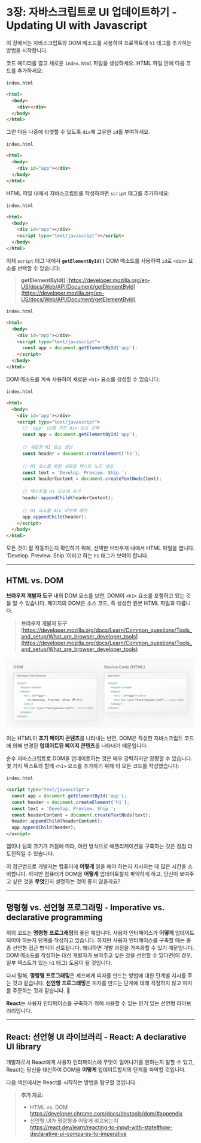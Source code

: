 # 3장: 자바스크립트로 UI 업데이트하기 - Updating UI with Javascript


이 장에서는 자바스크립트와 DOM 메소드를 사용하여 프로젝트에 `h1` 태그를 추가하는 방법을 시작합니다.

코드 에디터를 열고 새로운 `index.html` 파일을 생성하세요. HTML 파일 안에 다음 코드를 추가하세요:

`index.html`

```html
<html>
  <body>
    <div></div>
  </body>
</html>
```

그런 다음 나중에 타겟할 수 있도록 `div`에 고유한 `id`를 부여하세요.

`index.html`

```html
<html>
  <body>
    <div id="app"></div>
  </body>
</html>
```

HTML 파일 내에서 자바스크립트를 작성하려면 `script` 태그를 추가하세요:

`index.html`

```html
<html>
  <body>
    <div id="app"></div>
    <script type="text/javascript"></script>
  </body>
</html>
```

이제 `script` 태그 내에서 **`getElementById()`** DOM 메소드를 사용하여 `id`로 `<div>` 요소를 선택할 수 있습니다:
> **getElementById()**
> [https://developer.mozilla.org/en-US/docs/Web/API/Document/getElementById](https://developer.mozilla.org/en-US/docs/Web/API/Document/getElementById)

`index.html`

```html
<html>
  <body>
    <div id="app"></div>
    <script type="text/javascript">
      const app = document.getElementById('app');
    </script>
  </body>
</html>
```

DOM 메소드를 계속 사용하여 새로운 `<h1>` 요소를 생성할 수 있습니다:

`index.html`

```html
<html>
  <body>
    <div id="app"></div>
    <script type="text/javascript">
      // 'app' id를 가진 div 요소 선택
      const app = document.getElementById('app');
 
      // 새로운 H1 요소 생성
      const header = document.createElement('h1');
 
      // H1 요소를 위한 새로운 텍스트 노드 생성
      const text = 'Develop. Preview. Ship.';
      const headerContent = document.createTextNode(text);
 
      // 텍스트를 H1 요소에 추가
      header.appendChild(headerContent);
 
      // H1 요소를 div 내부에 배치
      app.appendChild(header);
    </script>
  </body>
</html>
```

모든 것이 잘 작동하는지 확인하기 위해, 선택한 브라우저 내에서 HTML 파일을 엽니다. 'Develop. Preview. Ship.'이라고 하는 `h1` 태그가 보여야 합니다.

---

## HTML vs. DOM

**브라우저 개발자 도구** 내의 DOM 요소를 보면, DOM이 `<h1>` 요소를 포함하고 있는 것을 알 수 있습니다. 페이지의 DOM은 소스 코드, 즉 생성한 원본 HTML 파일과 다릅니다.
> **브라우저 개발자 도구**
> [https://developer.mozilla.org/docs/Learn/Common_questions/Tools_and_setup/What_are_browser_developer_tools](https://developer.mozilla.org/docs/Learn/Common_questions/Tools_and_setup/What_are_browser_developer_tools)

![image_url__2Flearn_2Flight_2Flea_11f6cb47b6c846939.png](image_url__2Flearn_2Flight_2Flea_11f6cb47b6c846939.png)

이는 HTML이 **초기 페이지 콘텐츠**를 나타내는 반면, DOM은 작성한 자바스크립트 코드에 의해 변경된 **업데이트된 페이지 콘텐츠**를 나타내기 때문입니다.

순수 자바스크립트로 DOM을 업데이트하는 것은 매우 강력하지만 장황할 수 있습니다. 몇 가지 텍스트와 함께 `<h1>` 요소를 추가하기 위해 이 모든 코드를 작성했습니다:

`index.html`

```html
<script type="text/javascript">
  const app = document.getElementById('app');
  const header = document.createElement('h1');
  const text = 'Develop. Preview. Ship.';
  const headerContent = document.createTextNode(text);
  header.appendChild(headerContent);
  app.appendChild(header);
</script>
```

앱이나 팀의 크기가 커짐에 따라, 이런 방식으로 애플리케이션을 구축하는 것은 점점 더 도전적일 수 있습니다.

이 접근법으로 개발자는 컴퓨터에 **어떻게** 일을 해야 하는지 지시하는 데 많은 시간을 소비합니다. 하지만 컴퓨터가 DOM을 **어떻게** 업데이트할지 파악하게 하고, 당신이 보여주고 싶은 것을 **무엇**인지 설명하는 것이 좋지 않을까요?

---

## 명령형 vs. 선언형 프로그래밍 - Imperative vs. declarative programming

위의 코드는 **명령형** **프로그래밍**의 좋은 예입니다. 사용자 인터페이스가 **어떻게** 업데이트되어야 하는지 단계를 작성하고 있습니다. 하지만 사용자 인터페이스를 구축할 때는 종종 선언형 접근 방식이 선호됩니다. 왜냐하면 개발 과정을 가속화할 수 있기 때문입니다. DOM 메소드를 작성하는 대신 개발자가 보여주고 싶은 것을 선언할 수 있다면(이 경우, 일부 텍스트가 있는 `h1` 태그) 도움이 될 것입니다.

다시 말해, **명령형 프로그래밍**은 셰프에게 피자를 만드는 방법에 대한 단계별 지시를 주는 것과 같습니다. **선언형 프로그래밍**은 피자를 만드는 단계에 대해 걱정하지 않고 피자를 주문하는 것과 같습니다. 🍕

**React**는 사용자 인터페이스를 구축하기 위해 사용할 수 있는 인기 있는 선언형 라이브러리입니다.

---

## React: 선언형 UI 라이브러리 - React: A declarative UI library

개발자로서 React에게 사용자 인터페이스에 무엇이 일어나기를 원하는지 말할 수 있고, React는 당신을 대신하여 DOM을 **어떻게** 업데이트할지의 단계를 파악할 것입니다.

다음 섹션에서는 React를 시작하는 방법을 탐구할 것입니다.

> **추가 자료:**
> 
> - HTML vs. DOM
> https://developer.chrome.com/docs/devtools/dom/#appendix
> - 선언형 UI가 명령형과 어떻게 비교되는지
> https://react.dev/learn/reacting-to-input-with-state#how-declarative-ui-compares-to-imperative
